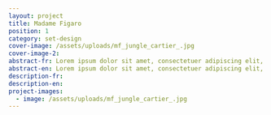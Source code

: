 ```yaml
---
layout: project
title: Madame Figaro
position: 1
category: set-design
cover-image: /assets/uploads/mf_jungle_cartier_.jpg
cover-image-2:
abstract-fr: Lorem ipsum dolor sit amet, consectetuer adipiscing elit, sed diam nonummy nibh euismod tincidunt ut laoreet dolore magna aliquam erat volutpat.
abstract-en: Lorem ipsum dolor sit amet, consectetuer adipiscing elit, sed diam nonummy nibh euismod tincidunt ut laoreet dolore magna aliquam erat volutpat.
description-fr:
description-en:
project-images:
  - image: /assets/uploads/mf_jungle_cartier_.jpg
---
```

